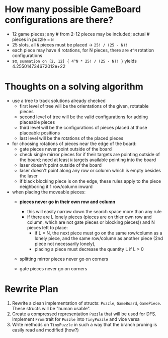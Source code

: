 # How many possible GameBoard configurations are there?
- 12 game pieces; any # from 2-12 pieces may be included; actual # pieces in puzzle = `N`
- 25 slots, all `N` pieces must be placed -> `25! / (25 - N)!`
- each piece may have 4 rotations, for N pieces, there are `4^N` rotation configurations
- so, `summation on [2, 12] { 4^N * 25! / (25 - N)! }` yields 4.255014734672012e+22


# Thoughts on a solving algorithm
- use a tree to track solutions already checked
    - first level of tree will be the orientations of the given, rotatable pieces
    - second level of tree will be the valid configurations for adding placeable pieces
    - third level will be the configurations of pieces placed at those placeable positions
    - last level will be the rotations of the placed pieces
- for choosing rotations of pieces near the edge of the board:
    - gate pieces never point outside of the board
    - check single mirror pieces for if their targets are pointing outside of the board; need at least `N` targets available pointing into the board
    - laser doesn't point outside of the board
    - laser doesn't point along any row or column which is empty besides the laser
    - if black blocking piece is on the edge, these rules apply to the piece neighboring it 1 row/column inward
- when placing the moveable pieces:
    - **pieces never go in their own row and column**
        - this will easily narrow down the search space more than any rule
		- if there are L lonely pieces (pieces are on thier own row and column, which are not gate pieces or blocking pieces)) and N pieces left to place:
			- if L = N, the next piece must go on the same row/column as a lonely piece, and the same row/column as another piece (2nd piece not necessarily lonely), 
			- placing a piece must decrease the quantity L if L > 0
			
    - splitting mirror pieces never go on corners
    - gate pieces never go on corners


# Rewrite Plan
1. Rewrite a clean implementation of structs: `Puzzle`, `GameBoard`, `GamePiece`. These structs will be "human usable".
2. Create a compressed representation `Puzzle` that will be used for DFS. Implement `From` trait for `Puzzle` into `TinyPuzzle` and vice versa
3. Write methods on `TinyPuzzle` in such a way that the branch pruning is easily read and modified (how?)